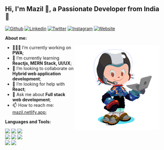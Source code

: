 <!-- Your title -->
## Hi, I'm Mazil 👋, a Passionate Developer from India 🚀

<!-- Your badges -->
[![Github](https://img.shields.io/badge/-Github-000?style=flat&logo=Github&logoColor=white)](https://github.com/mazilkhatib)
[![Linkedin](https://img.shields.io/badge/-LinkedIn-blue?style=flat&logo=Linkedin&logoColor=white)](https://linkedin.com/in/mazil-khatib-730b62146)
[![Twitter](https://img.shields.io/badge/-Twitter-blue?style=flat&logo=Twitter&logoColor=white)](https://twitter.com/mazil_khatib)
[![Instagram](https://img.shields.io/badge/-Instagram-c13584?style=flat&logo=instagram&logoColor=white)](https://instagram.com/mazil.py)
[![Website](https://img.shields.io/badge/-Website-000?style=flat&logo=Google-Chrome&logoColor=white)](https://mazil.netlify.app/)


<!-- Talking about you -->
**About me:**

<!-- Any image aligned to the right. Beware the width -->
<img width="55%" align="right" alt="Github" src="https://raw.githubusercontent.com/mazilkhatib/my-octocat/main/octocat-1719302869982.png" />

- 👨🏽‍💻 I’m currently working on **PWA**;
- 🌱 I’m currently learning **Reactjs, MERN Stack, UI/UX**;
- 👯 I’m looking to collaborate on **Hybrid web application development**;
- 🤔 I’m looking for help with **React**;
- 💬 Ask me about **Full stack web development**;
- 📫 How to reach me: [mazil.netlify.app](https://mazil.netlify.app/);

**Languages and Tools:** 

<!-- Your github readme stats -->
<!--<p>-->
<!--  <a href="https://github.com/mazilkhatib">-->
<!--    <img width="55%" align="right" alt="Mazil's github stats" src="https://github-readme-stats.vercel.app/api?username=mazilkhatib&show_icons=true&hide_border=true" />-->
<!--  </a>-->

  <!-- Your languages and tools. Be careful with the alignment. -->
  <code><img width="10%" src="https://www.vectorlogo.zone/logos/javascript/javascript-ar21.svg"></code>
  <code><img width="10%" src="https://www.vectorlogo.zone/logos/reactjs/reactjs-ar21.svg"></code>
  <code><img width="10%" src="https://www.vectorlogo.zone/logos/nodejs/nodejs-ar21.svg"></code>
  <br />
  <code><img width="10%" src="https://www.vectorlogo.zone/logos/mongodb/mongodb-ar21.svg"></code>
  <code><img width="10%" src="https://www.vectorlogo.zone/logos/expressjs/expressjs-ar21.svg"></code>
  <code><img width="10%" src="https://www.vectorlogo.zone/logos/postgresql/postgresql-ar21.svg"></code>
  <br />
  <code><img width="10%" src="https://www.vectorlogo.zone/logos/git-scm/git-scm-ar21.svg"></code>
  <code><img width="10%" src="https://www.vectorlogo.zone/logos/npmjs/npmjs-ar21.svg"></code>
</p>



<!-- This readme was created by Mazil Khatib - https://github.com/mazilkhatib -->
